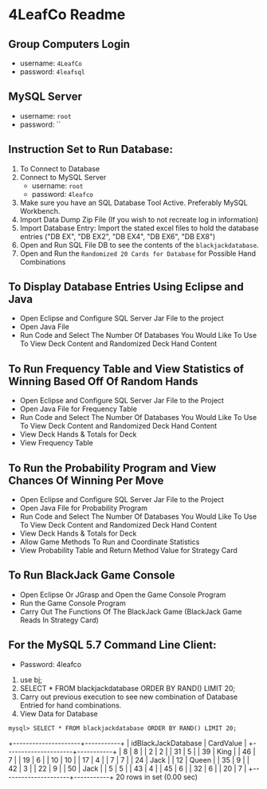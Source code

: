 # 4LeafCo Readme

## Group Computers Login

- username: `4LeafCo`
- password: `4leafsql`

## MySQL Server

- username: `root`
- password: ``

## Instruction Set to Run Database:

1. To Connect to Database
2. Connect to MySQL Server
	- username: `root`
	- password: `4leafco`
3. Make sure you have an SQL Database Tool Active. Preferably MySQL Workbench.
4. Import Data Dump Zip File (If you wish to not recreate log in information)
5. Import Database Entry: Import the stated excel files to hold the database entries ("DB EX", "DB EX2", "DB EX4", "DB EX6", "DB EX8")
6. Open and Run SQL File DB to see the contents of the `blackjackdatabase`.
7. Open and Run the `Randomized 20 Cards for Database` for Possible Hand Combinations

## To Display Database Entries Using Eclipse and Java

- Open Eclipse and Configure SQL Server Jar File to the project
- Open Java File
- Run Code and Select The Number Of Databases You Would Like To Use To View Deck Content and Randomized Deck Hand Content

## To Run Frequency Table and View Statistics of Winning Based Off Of Random Hands

- Open Eclipse and Configure SQL Server Jar File to the Project
- Open Java File for Frequency Table
- Run Code and Select The Number Of Databases You Would Like To Use To View Deck Content and Randomized Deck Hand Content
- View Deck Hands & Totals for Deck
- View Frequency Table

## To Run the Probability Program and View Chances Of Winning Per Move

- Open Eclipse and Configure SQL Server Jar File to the Project
- Open Java File for Probability Program
- Run Code and Select The Number Of Databases You Would Like To Use To View Deck Content and Randomized Deck Hand Content
- View Deck Hands & Totals for Deck
- Allow Game Methods To Run and Coordinate Statistics
- View Probability Table and Return Method Value for Strategy Card

## To Run BlackJack Game Console

- Open Eclipse Or JGrasp and Open the Game Console Program
- Run the Game Console Program
- Carry Out The Functions Of The BlackJack Game (BlackJack Game Reads In Strategy Card)

## For the MySQL 5.7 Command Line Client:

- Password: 4leafco

1.	use bj;
2.	SELECT * FROM blackjackdatabase ORDER BY RAND() LIMIT 20;
3. 	Carry out previous execution to see new combination of Database
	Entried for hand combinations.
4. 	View Data for Database

`mysql> SELECT * FROM blackjackdatabase ORDER BY RAND() LIMIT 20;`

+---------------------+-----------+
| idBlackJackDatabase | CardValue |
+---------------------+-----------+
|                   8 | 8         |
|                   2 | 2         |
|                  31 | 5         |
|                  39 | King      |
|                  46 | 7         |
|                  19 | 6         |
|                  10 | 10        |
|                  17 | 4         |
|                   7 | 7         |
|                  24 | Jack      |
|                  12 | Queen     |
|                  35 | 9         |
|                  42 | 3         |
|                  22 | 9         |
|                  50 | Jack      |
|                   5 | 5         |
|                  43 | 4         |
|                  45 | 6         |
|                  32 | 6         |
|                  20 | 7         |
+---------------------+-----------+
20 rows in set (0.00 sec)